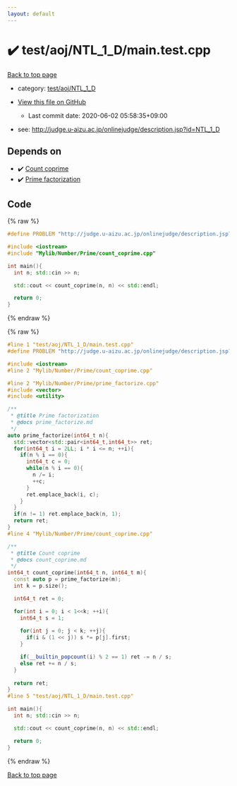 ```yaml
---
layout: default
---
```


<!-- mathjax config similar to math.stackexchange -->
<script type="text/javascript" async
  src="https://cdnjs.cloudflare.com/ajax/libs/mathjax/2.7.5/MathJax.js?config=TeX-MML-AM_CHTML">
</script>
<script type="text/x-mathjax-config">
  MathJax.Hub.Config({
    TeX: { equationNumbers: { autoNumber: "AMS" }},
    tex2jax: {
      inlineMath: [ ['$','$'] ],
      processEscapes: true
    },
    "HTML-CSS": { matchFontHeight: false },
    displayAlign: "left",
    displayIndent: "2em"
  });
</script>

<script type="text/javascript" src="https://cdnjs.cloudflare.com/ajax/libs/jquery/3.4.1/jquery.min.js"></script>
<script src="https://cdn.jsdelivr.net/npm/jquery-balloon-js@1.1.2/jquery.balloon.min.js" integrity="sha256-ZEYs9VrgAeNuPvs15E39OsyOJaIkXEEt10fzxJ20+2I=" crossorigin="anonymous"></script>
<script type="text/javascript" src="../../../../assets/js/copy-button.js"></script>
<link rel="stylesheet" href="../../../../assets/css/copy-button.css" />


# :heavy_check_mark: test/aoj/NTL_1_D/main.test.cpp

<a href="../../../../index.html">Back to top page</a>

* category: <a href="../../../../index.html#2f883b12bcaccb309536ea11ea7e4a50">test/aoj/NTL_1_D</a>
* <a href="{{ site.github.repository_url }}/blob/master/test/aoj/NTL_1_D/main.test.cpp">View this file on GitHub</a>
    - Last commit date: 2020-06-02 05:58:35+09:00


* see: <a href="http://judge.u-aizu.ac.jp/onlinejudge/description.jsp?id=NTL_1_D">http://judge.u-aizu.ac.jp/onlinejudge/description.jsp?id=NTL_1_D</a>


## Depends on

* :heavy_check_mark: <a href="../../../../library/Mylib/Number/Prime/count_coprime.cpp.html">Count coprime</a>
* :heavy_check_mark: <a href="../../../../library/Mylib/Number/Prime/prime_factorize.cpp.html">Prime factorization</a>


## Code

<a id="unbundled"></a>
{% raw %}
```cpp
#define PROBLEM "http://judge.u-aizu.ac.jp/onlinejudge/description.jsp?id=NTL_1_D"

#include <iostream>
#include "Mylib/Number/Prime/count_coprime.cpp"

int main(){
  int n; std::cin >> n;

  std::cout << count_coprime(n, n) << std::endl;

  return 0;
}

```
{% endraw %}

<a id="bundled"></a>
{% raw %}
```cpp
#line 1 "test/aoj/NTL_1_D/main.test.cpp"
#define PROBLEM "http://judge.u-aizu.ac.jp/onlinejudge/description.jsp?id=NTL_1_D"

#include <iostream>
#line 2 "Mylib/Number/Prime/count_coprime.cpp"

#line 2 "Mylib/Number/Prime/prime_factorize.cpp"
#include <vector>
#include <utility>

/**
 * @title Prime factorization
 * @docs prime_factorize.md
 */
auto prime_factorize(int64_t n){
  std::vector<std::pair<int64_t,int64_t>> ret;
  for(int64_t i = 2LL; i * i <= n; ++i){
    if(n % i == 0){
      int64_t c = 0;
      while(n % i == 0){
        n /= i;
        ++c;
      }
      ret.emplace_back(i, c);
    }
  }
  if(n != 1) ret.emplace_back(n, 1);
  return ret;
}
#line 4 "Mylib/Number/Prime/count_coprime.cpp"

/**
 * @title Count coprime
 * @docs count_coprime.md
 */
int64_t count_coprime(int64_t n, int64_t m){
  const auto p = prime_factorize(m);
  int k = p.size();

  int64_t ret = 0;

  for(int i = 0; i < 1<<k; ++i){
    int64_t s = 1;
    
    for(int j = 0; j < k; ++j){
      if(i & (1 << j)) s *= p[j].first;
    }

    if(__builtin_popcount(i) % 2 == 1) ret -= n / s;
    else ret += n / s;
  }
  
  return ret;
}
#line 5 "test/aoj/NTL_1_D/main.test.cpp"

int main(){
  int n; std::cin >> n;

  std::cout << count_coprime(n, n) << std::endl;

  return 0;
}

```
{% endraw %}

<a href="../../../../index.html">Back to top page</a>

